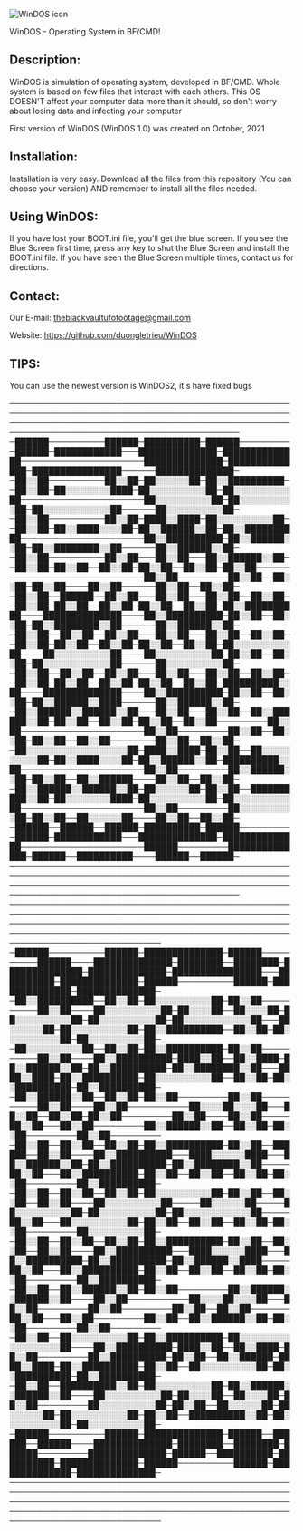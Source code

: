 ![WinDOS icon](https://user-images.githubusercontent.com/92847004/142335823-81e50dbf-eecd-46f2-86ae-0233e7807a47.jpg) 

WinDOS - Operating System in BF/CMD!

Description:
-------------------------------------------
WinDOS is simulation of operating system, developed in BF/CMD. Whole system is based on few files that interact with each others. This OS DOESN'T affect your computer data more than it should, so don't worry about losing data and infecting your computer

First version of WinDOS (WinDOS 1.0) was created on October, 2021


Installation:
--------------------------------------------
Installation is very easy. Download all the files from this repository (You can choose your version) AND remember to
install all the files needed.

Using WinDOS:
-------------------------------------------
If you have lost your BOOT.ini file, you'll get the blue screen.
If you see the Blue Screen first time, press any key to shut the Blue Screen and install 
the BOOT.ini file. If you have seen the Blue Screen multiple times, contact us for directions.

Contact:
------------------------------------------
Our E-mail: theblackvaultufofootage@gmail.com

Website: https://github.com/duongletrieu/WinDOS

TIPS:
------------------------------------------
You can use the newest version is WinDOS2, it's have fixed bugs


















───────────────────────────────────────────────────────────────────────────────────────────────────────────────────────────────────────────────────────────────────────────────────────────────
─██████──────────██████─██████████─██████──────────██████─████████████───██████████████─██████████████──────────────────────██████████████─██████████████─████████████████──────██████████████─
─██░░██──────────██░░██─██░░░░░░██─██░░██████████──██░░██─██░░░░░░░░████─██░░░░░░░░░░██─██░░░░░░░░░░██──────────────────────██░░░░░░░░░░██─██░░░░░░░░░░██─██░░░░░░░░░░░░██──────██░░░░░░░░░░██─
─██░░██──────────██░░██─████░░████─██░░░░░░░░░░██──██░░██─██░░████░░░░██─██░░██████░░██─██░░██████████──────────────────────██░░██████████─██░░██████░░██─██░░████████░░██──────██░░██████░░██─
─██░░██──────────██░░██───██░░██───██░░██████░░██──██░░██─██░░██──██░░██─██░░██──██░░██─██░░██──────────────────────────────██░░██─────────██░░██──██░░██─██░░██────██░░██──────██░░██──██░░██─
─██░░██──██████──██░░██───██░░██───██░░██──██░░██──██░░██─██░░██──██░░██─██░░██──██░░██─██░░██████████────██████████████────██░░██████████─██░░██──██░░██─██░░████████░░██──────██░░██████░░██─
─██░░██──██░░██──██░░██───██░░██───██░░██──██░░██──██░░██─██░░██──██░░██─██░░██──██░░██─██░░░░░░░░░░██────██░░░░░░░░░░██────██░░░░░░░░░░██─██░░██──██░░██─██░░░░░░░░░░░░██──────██░░░░░░░░░░██─
─██░░██──██░░██──██░░██───██░░██───██░░██──██░░██──██░░██─██░░██──██░░██─██░░██──██░░██─██████████░░██────██████████████────██░░██████████─██░░██──██░░██─██░░██████░░████──────██░░██████░░██─
─██░░██████░░██████░░██───██░░██───██░░██──██░░██████░░██─██░░██──██░░██─██░░██──██░░██─────────██░░██──────────────────────██░░██─────────██░░██──██░░██─██░░██──██░░██────────██░░██──██░░██─
─██░░░░░░░░░░░░░░░░░░██─████░░████─██░░██──██░░░░░░░░░░██─██░░████░░░░██─██░░██████░░██─██████████░░██──────────────────────██░░██─────────██░░██████░░██─██░░██──██░░██████────██░░██──██░░██─
─██░░██████░░██████░░██─██░░░░░░██─██░░██──██████████░░██─██░░░░░░░░████─██░░░░░░░░░░██─██░░░░░░░░░░██──────────────────────██░░██─────────██░░░░░░░░░░██─██░░██──██░░░░░░██────██░░██──██░░██─
─██████──██████──██████─██████████─██████──────────██████─████████████───██████████████─██████████████──────────────────────██████─────────██████████████─██████──██████████────██████──██████─
───────────────────────────────────────────────────────────────────────────────────────────────────────────────────────────────────────────────────────────────────────────────────────────────
───────────────────────────────────────────────────────────────────────────────────────────────────────────────────────────────────────────────────────────────────────────────────────────────────────────────────────────────────
─██████──────────██████─██████████████─██████──────────██████────██████████████─████████──████████─██████████████─██████████████─████████████████───██████████─██████████████─██████──────────██████─██████████████─██████████████─
─██░░██████████──██░░██─██░░░░░░░░░░██─██░░██──────────██░░██────██░░░░░░░░░░██─██░░░░██──██░░░░██─██░░░░░░░░░░██─██░░░░░░░░░░██─██░░░░░░░░░░░░██───██░░░░░░██─██░░░░░░░░░░██─██░░██████████──██░░██─██░░░░░░░░░░██─██░░░░░░░░░░██─
─██░░░░░░░░░░██──██░░██─██░░██████████─██░░██──────────██░░██────██░░██████████─████░░██──██░░████─██░░██████░░██─██░░██████████─██░░████████░░██───████░░████─██░░██████████─██░░░░░░░░░░██──██░░██─██░░██████████─██░░██████████─
─██░░██████░░██──██░░██─██░░██─────────██░░██──────────██░░██────██░░██───────────██░░░░██░░░░██───██░░██──██░░██─██░░██─────────██░░██────██░░██─────██░░██───██░░██─────────██░░██████░░██──██░░██─██░░██─────────██░░██─────────
─██░░██──██░░██──██░░██─██░░██████████─██░░██──██████──██░░██────██░░██████████───████░░░░░░████───██░░██████░░██─██░░██████████─██░░████████░░██─────██░░██───██░░██████████─██░░██──██░░██──██░░██─██░░██─────────██░░██████████─
─██░░██──██░░██──██░░██─██░░░░░░░░░░██─██░░██──██░░██──██░░██────██░░░░░░░░░░██─────██░░░░░░██─────██░░░░░░░░░░██─██░░░░░░░░░░██─██░░░░░░░░░░░░██─────██░░██───██░░░░░░░░░░██─██░░██──██░░██──██░░██─██░░██─────────██░░░░░░░░░░██─
─██░░██──██░░██──██░░██─██░░██████████─██░░██──██░░██──██░░██────██░░██████████───████░░░░░░████───██░░██████████─██░░██████████─██░░██████░░████─────██░░██───██░░██████████─██░░██──██░░██──██░░██─██░░██─────────██░░██████████─
─██░░██──██░░██████░░██─██░░██─────────██░░██████░░██████░░██────██░░██───────────██░░░░██░░░░██───██░░██─────────██░░██─────────██░░██──██░░██───────██░░██───██░░██─────────██░░██──██░░██████░░██─██░░██─────────██░░██─────────
─██░░██──██░░░░░░░░░░██─██░░██████████─██░░░░░░░░░░░░░░░░░░██────██░░██████████─████░░██──██░░████─██░░██─────────██░░██████████─██░░██──██░░██████─████░░████─██░░██████████─██░░██──██░░░░░░░░░░██─██░░██████████─██░░██████████─
─██░░██──██████████░░██─██░░░░░░░░░░██─██░░██████░░██████░░██────██░░░░░░░░░░██─██░░░░██──██░░░░██─██░░██─────────██░░░░░░░░░░██─██░░██──██░░░░░░██─██░░░░░░██─██░░░░░░░░░░██─██░░██──██████████░░██─██░░░░░░░░░░██─██░░░░░░░░░░██─
─██████──────────██████─██████████████─██████──██████──██████────██████████████─████████──████████─██████─────────██████████████─██████──██████████─██████████─██████████████─██████──────────██████─██████████████─██████████████─
───────────────────────────────────────────────────────────────────────────────────────────────────────────────────────────────────────────────────────────────────────────────────────────────────────────────────────────────────



